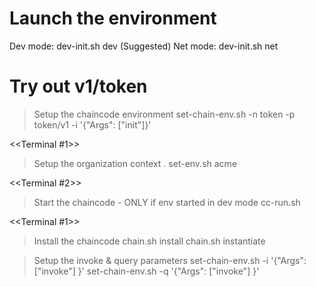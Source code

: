 Launch the environment
======================
Dev  mode:     dev-init.sh   dev        (Suggested)
Net  mode:     dev-init.sh   net


Try out v1/token
================

> Setup the chaincode environment
set-chain-env.sh   -n  token   -p token/v1    -i '{"Args": ["init"]}'  

<<Terminal #1>>
> Setup the organization context
. set-env.sh acme

<<Terminal #2>>
> Start the chaincode - ONLY if env started in dev mode
cc-run.sh

<<Terminal #1>>
> Install the chaincode
chain.sh    install 
chain.sh    instantiate 

> Setup the invoke & query parameters
set-chain-env.sh  -i '{"Args": ["invoke"] }'
set-chain-env.sh  -q '{"Args": ["invoke"] }' 